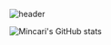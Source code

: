 <!--
**mincari/mincari** is a ✨ _special_ ✨ repository because its `README.md` (this file) appears on your GitHub profile.

Here are some ideas to get you started:

- 🔭 I’m currently working on ...
- 🌱 I’m currently learning ...
- 👯 I’m looking to collaborate on ...
- 🤔 I’m looking for help with ...
- 💬 Ask me about ...
- 📫 How to reach me: ...
- 😄 Pronouns: ...
- ⚡ Fun fact: ...
-->

![header](https://capsule-render.vercel.app/api?type=waving&height=300&section=header&text=Mincari's%20Github&desc=currently%20preparing&fontColor=fafafa&fontSize=64&animation=fadeIn&fontAlignY=48&theme=vue)


![Mincari's GitHub stats](https://github-readme-stats.vercel.app/api?username=mincari&theme=vue&show_icons=true)
